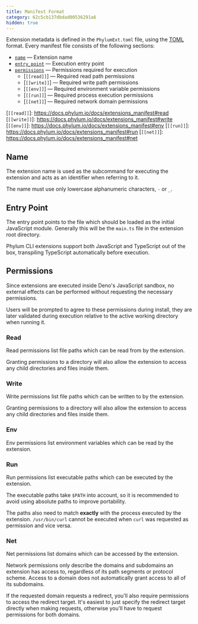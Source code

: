 ```yaml
---
title: Manifest Format
category: 62c5cb137dbdad00536291a6
hidden: true
---
```


Extension metadata is defined in the `PhylumExt.toml` file, using the [TOML]
format. Every manifest file consists of the following sections:

 - [`name`] — Extension name
 - [`entry_point`] — Execution entry point
 - [`permissions`] — Permissions required for execution
     - [`[[read]]`] — Required read path permissions
     - [`[[write]]`] — Required write path permissions
     - [`[[env]]`] — Required environment variable permissions
     - [`[[run]]`] — Required process execution permissions
     - [`[[net]]`] — Required network domain permissions

[TOML]: https://toml.io
[`name`]: https://docs.phylum.io/docs/extensions_manifest#name
[`entry_point`]: https://docs.phylum.io/docs/extensions_manifest#entry-point
[`permissions`]: https://docs.phylum.io/docs/extensions_manifest#permissions
[`[[read]]`]: https://docs.phylum.io/docs/extensions_manifest#read
[`[[write]]`]: https://docs.phylum.io/docs/extensions_manifest#write
[`[[env]]`]: https://docs.phylum.io/docs/extensions_manifest#env
[`[[run]]`]: https://docs.phylum.io/docs/extensions_manifest#run
[`[[net]]`]: https://docs.phylum.io/docs/extensions_manifest#net

## Name

The extension name is used as the subcommand for executing the extension and
acts as an identifier when referring to it.

The name must use only lowercase alphanumeric characters, `-` or `_`.

## Entry Point

The entry point points to the file which should be loaded as the initial
JavaScript module. Generally this will be the `main.ts` file in the extension
root directory.

Phylum CLI extensions support both JavaScript and TypeScript out of the box,
transpiling TypeScript automatically before execution.

## Permissions

Since extensions are executed inside Deno's JavaScript sandbox, no external
effects can be performed without requesting the necessary permissions.

Users will be prompted to agree to these permissions during install, they are
later validated during execution relative to the active working directory when
running it.

### Read

Read permissions list file paths which can be read from by the extension.

Granting permissions to a directory will also allow the extension to access any
child directories and files inside them.

### Write

Write permissions list file paths which can be written to by the extension.

Granting permissions to a directory will also allow the extension to access any
child directories and files inside them.

### Env

Env permissions list environment variables which can be read by the extension.

### Run

Run permissions list executable paths which can be executed by the extension.

The executable paths take `$PATH` into account, so it is recommended to avoid
using absolute paths to improve portability.

The paths also need to match **exactly** with the process executed by the
extension. `/usr/bin/curl` cannot be executed when `curl` was requested as
permission and vice versa.

### Net

Net permissions list domains which can be accessed by the extension.

Network permissions only describe the domains and subdomains an extension has
access to, regardless of its path segments or protocol scheme. Access to a
domain does not automatically grant access to all of its subdomains.

If the requested domain requests a redirect, you'll also require permissions to
access the redirect target. It's easiest to just specify the redirect target
directly when making requests, otherwise you'll have to request permissions for
both domains.
